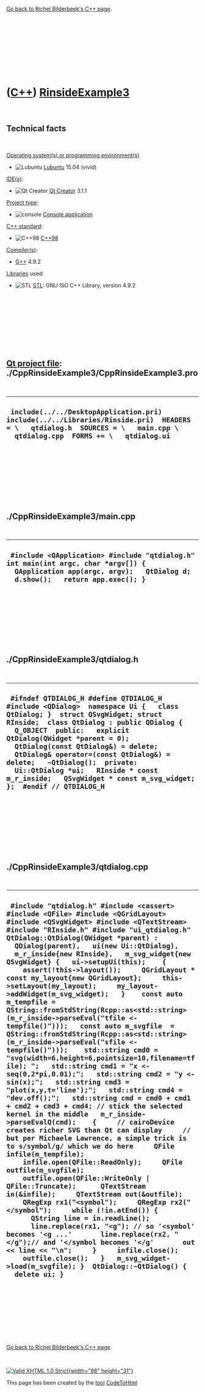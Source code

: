 

[Go back to Richel Bilderbeek's C++ page](Cpp.htm).

 

 

 

 

 

([C++](Cpp.htm)) [RinsideExample3](CppRinsideExample3.htm)
==========================================================

 

Technical facts
---------------

 

[Operating system(s) or programming environment(s)](CppOs.htm)

-   ![Lubuntu](PicLubuntu.png) [Lubuntu](CppLubuntu.htm) 15.04 (vivid)

[IDE(s)](CppIde.htm):

-   ![Qt Creator](PicQtCreator.png) [Qt Creator](CppQtCreator.htm) 3.1.1

[Project type](CppQtProjectType.htm):

-   ![console](PicConsole.png) [Console
    application](CppConsoleApplication.htm)

[C++ standard](CppStandard.htm):

-   ![C++98](PicCpp98.png) [C++98](Cpp98.htm)

[Compiler(s)](CppCompiler.htm):

-   [G++](CppGpp.htm) 4.9.2

[Libraries](CppLibrary.htm) used:

-   ![STL](PicStl.png) [STL](CppStl.htm): GNU ISO C++ Library, version
    4.9.2

 

 

 

 

 

[Qt project file](CppQtProjectFile.htm): ./CppRinsideExample3/CppRinsideExample3.pro
------------------------------------------------------------------------------------

 

  ----------------------------------------------------------------------------------------------------------------------------------------------------------------------------
  ` include(../../DesktopApplication.pri) include(../../Libraries/Rinside.pri)  HEADERS = \   qtdialog.h  SOURCES = \   main.cpp \   qtdialog.cpp  FORMS += \   qtdialog.ui`
  ----------------------------------------------------------------------------------------------------------------------------------------------------------------------------

 

 

 

 

 

./CppRinsideExample3/main.cpp
-----------------------------

 

  -----------------------------------------------------------------------------------------------------------------------------------------------------------------------
  ` #include <QApplication> #include "qtdialog.h"  int main(int argc, char *argv[]) {   QApplication app(argc, argv);   QtDialog d;   d.show();   return app.exec(); }`
  -----------------------------------------------------------------------------------------------------------------------------------------------------------------------

 

 

 

 

 

./CppRinsideExample3/qtdialog.h
-------------------------------

 

  ----------------------------------------------------------------------------------------------------------------------------------------------------------------------------------------------------------------------------------------------------------------------------------------------------------------------------------------------------------------------------------------------------------------------------------------------------------------------
  ` #ifndef QTDIALOG_H #define QTDIALOG_H  #include <QDialog>  namespace Ui {   class QtDialog; }  struct QSvgWidget; struct RInside;  class QtDialog : public QDialog {   Q_OBJECT  public:   explicit QtDialog(QWidget *parent = 0);   QtDialog(const QtDialog&) = delete;   QtDialog& operator=(const QtDialog&) = delete;   ~QtDialog();  private:   Ui::QtDialog *ui;   RInside * const m_r_inside;   QSvgWidget * const m_svg_widget;  };  #endif // QTDIALOG_H`
  ----------------------------------------------------------------------------------------------------------------------------------------------------------------------------------------------------------------------------------------------------------------------------------------------------------------------------------------------------------------------------------------------------------------------------------------------------------------------

 

 

 

 

 

./CppRinsideExample3/qtdialog.cpp
---------------------------------

 

  ----------------------------------------------------------------------------------------------------------------------------------------------------------------------------------------------------------------------------------------------------------------------------------------------------------------------------------------------------------------------------------------------------------------------------------------------------------------------------------------------------------------------------------------------------------------------------------------------------------------------------------------------------------------------------------------------------------------------------------------------------------------------------------------------------------------------------------------------------------------------------------------------------------------------------------------------------------------------------------------------------------------------------------------------------------------------------------------------------------------------------------------------------------------------------------------------------------------------------------------------------------------------------------------------------------------------------------------------------------------------------------------------------------------------------------------------------------------------------------------------------------------------------------------------------------------------------------------------------------------------------------------------------------------------------------------------------------------------------------------------------------------------------------------------------------------------------------------------------------------------------------------------------------------------------------------
  ` #include "qtdialog.h" #include <cassert>  #include <QFile> #include <QGridLayout> #include <QSvgWidget> #include <QTextStream>  #include "RInside.h" #include "ui_qtdialog.h"  QtDialog::QtDialog(QWidget *parent) :   QDialog(parent),   ui(new Ui::QtDialog),   m_r_inside{new RInside},   m_svg_widget{new QSvgWidget} {   ui->setupUi(this);    {     assert(!this->layout());     QGridLayout * const my_layout{new QGridLayout};     this->setLayout(my_layout);     my_layout->addWidget(m_svg_widget);   }    const auto m_tempfile = QString::fromStdString(Rcpp::as<std::string>(m_r_inside->parseEval("tfile <- tempfile()")));   const auto m_svgfile  = QString::fromStdString(Rcpp::as<std::string>(m_r_inside->parseEval("sfile <- tempfile()")));    std::string cmd0 = "svg(width=6,height=6,pointsize=10,filename=tfile); ";   std::string cmd1 = "x <- seq(0,2*pi,0.01);";   std::string cmd2 = "y <- sin(x);";   std::string cmd3 = "plot(x,y,t='line');";   std::string cmd4 = "dev.off();";   std::string cmd = cmd0 + cmd1 + cmd2 + cmd3 + cmd4; // stick the selected kernel in the middle   m_r_inside->parseEvalQ(cmd);    {     // cairoDevice creates richer SVG than Qt can display     // but per Michaele Lawrence, a simple trick is to s/symbol/g/ which we do here     QFile infile(m_tempfile);     infile.open(QFile::ReadOnly);     QFile outfile(m_svgfile);     outfile.open(QFile::WriteOnly | QFile::Truncate);      QTextStream in(&infile);     QTextStream out(&outfile);     QRegExp rx1("<symbol");     QRegExp rx2("</symbol");     while (!in.atEnd()) {       QString line = in.readLine();       line.replace(rx1, "<g"); // so '<symbol' becomes '<g ...'       line.replace(rx2, "</g");// and '</symbol becomes '</g'       out << line << "\n";     }     infile.close();     outfile.close();   }   m_svg_widget->load(m_svgfile); }  QtDialog::~QtDialog() {   delete ui; }`
  ----------------------------------------------------------------------------------------------------------------------------------------------------------------------------------------------------------------------------------------------------------------------------------------------------------------------------------------------------------------------------------------------------------------------------------------------------------------------------------------------------------------------------------------------------------------------------------------------------------------------------------------------------------------------------------------------------------------------------------------------------------------------------------------------------------------------------------------------------------------------------------------------------------------------------------------------------------------------------------------------------------------------------------------------------------------------------------------------------------------------------------------------------------------------------------------------------------------------------------------------------------------------------------------------------------------------------------------------------------------------------------------------------------------------------------------------------------------------------------------------------------------------------------------------------------------------------------------------------------------------------------------------------------------------------------------------------------------------------------------------------------------------------------------------------------------------------------------------------------------------------------------------------------------------------------------

 

 

 

 

 

[Go back to Richel Bilderbeek's C++ page](Cpp.htm).



 

[![Valid XHTML 1.0 Strict](valid-xhtml10.png){width="88"
height="31"}](http://validator.w3.org/check?uri=referer)

This page has been created by the [tool](Tools.htm)
[CodeToHtml](ToolCodeToHtml.htm)
